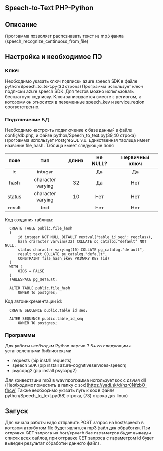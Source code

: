 Speech-to-Text PHP-Python
---
## Описание
Программа позволяет распознавать текст из mp3 файла (speech_recognize_continuous_from_file)

## Настройка и необходимое ПО

### Ключ
Необходимо указать ключ подписки azure speech SDK в файле python/Speech_to_text.py(32 строка)
Программа использует ключ подписки azure speech SDK. Для тестов можно использовать бесплатную подписку. Ключ записывается вместе с регионом, к которому он относится в переменные speech_key и service_region соответственно.

### Подключение БД
Необходимо настроить подключение к базе данный в файле config/db.php, и файле python/Speech_to_text.py(39,40 строка)
Программа использует PostgreSQL 9.6. Единственная таблица имеет название file_hash. 
Таблица имеет следующие поля:

| поле | тип | длина | Не NULL? | Первичный ключ |
| :---: | :---: | :---: | :---: | :---: |
| id     | integer           |       | Да       | Да             |
| hash   | character varying | 32    | Да       | Нет            |
| status | character varying | 10    | Нет      | Нет            |
| result | text              |       | Нет      | Нет            |

Код создания таблицы:


      CREATE TABLE public.file_hash
      (
          id integer NOT NULL DEFAULT nextval('table_id_seq'::regclass),
          hash character varying(32) COLLATE pg_catalog."default" NOT NULL,
          status character varying(10) COLLATE pg_catalog."default",
          result text COLLATE pg_catalog."default",
          CONSTRAINT file_hash_pkey PRIMARY KEY (id)
      )
      WITH (
          OIDS = FALSE
      )
      TABLESPACE pg_default;
      
      ALTER TABLE public.file_hash
          OWNER to postgres;


Код автоинкрементации id:

      CREATE SEQUENCE public.table_id_seq;
      
      ALTER SEQUENCE public.table_id_seq
          OWNER TO postgres;

### Программы
Для работы необходим Python версии 3.5+ со следующими установленными библиотеками <br>
- requests 
  (pip install requests)
- speech SDK 
  (pip install azure-cognitiveservices-speech)
- psycopg2
  (pip install psycopg2)

Для конвертации mp3 в wav программа использует sox с двумя dll (Необходимо поместить в папку с sox)(https://yadi.sk/d/hzrCNfzbO-fhcw)
Также необходимо указать путь к sox в файле python/Speech_to_text.py(68) строка, (73) строка для linux)

## Запуск
Для начала работы надо отправить POST запрос на host/speech в котором атрибутом file будет являться mp3 файл для обработки.
При отправки GET запроса на host/speech без параметров будет выведен список всех файлов, при отправке GET запроса с параметром id будет выведен результат обработки данного файла.